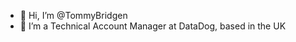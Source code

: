 - 👋 Hi, I’m @TommyBridgen
- 👀 I’m a Technical Account Manager at DataDog, based in the UK

<!---
TommyBridgen/TommyBridgen is a ✨ special ✨ repository because its `README.md` (this file) appears on your GitHub profile.
You can click the Preview link to take a look at your changes.
--->
